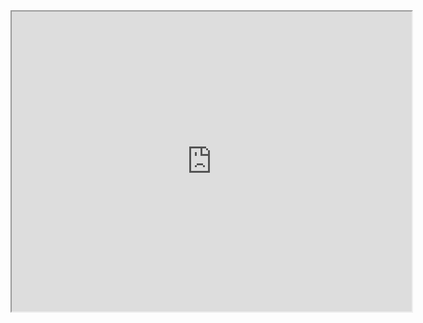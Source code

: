 <iframe src="https://www.google.com/maps/d/u/0/embed?mid=10B1ZjHocMTqab6hT3eY5HZ4H-pv9np5y" width="640" height="480"></iframe>
